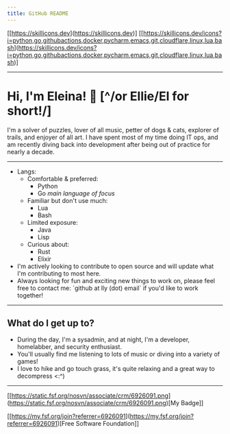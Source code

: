 ```yaml
---
title: GitHub README
---
```


\[\[<https://skillicons.dev>\](<https://skillicons.dev>)\]
\[\[<https://skillicons.dev/icons?i=python,go,githubactions,docker,pycharm,emacs,git,cloudflare,linux,lua,bash>\](<https://skillicons.dev/icons?i=python,go,githubactions,docker,pycharm,emacs,git,cloudflare,linux,lua,bash>)\]

------------------------------------------------------------------------

# Hi, I'm Eleina! 👋 \[^/or Ellie/El for short!/\]

I'm a solver of puzzles, lover of all music, petter of dogs & cats,
explorer of trails, and enjoyer of all art. I have spent most of my time
doing IT ops, and am recently diving back into development after being
out of practice for nearly a decade.

------------------------------------------------------------------------

- Langs:
  - Comfortable & preferred:
    - Python
    - Go *main language of focus*
  - Familiar but don't use much:
    - Lua
    - Bash
  - Limited exposure:
    - Java
    - Lisp
  - Curious about:
    - Rust
    - Elixir
- I'm actively looking to contribute to open source and will update what
  I'm contributing to most here.
- Always looking for fun and exciting new things to work on, please feel
  free to contact me: \`github at lly (dot) email\` if you'd like to
  work together!

------------------------------------------------------------------------

## What do I get up to?

- During the day, I'm a sysadmin, and at night, I'm a developer,
  homelabber, and security enthusiast.
- You'll usually find me listening to lots of music or diving into a
  variety of games!
- I love to hike and go touch grass, it's quite relaxing and a great way
  to decompress \<:^)

------------------------------------------------------------------------

\[\[<https://static.fsf.org/nosvn/associate/crm/6926091.png>\](<https://static.fsf.org/nosvn/associate/crm/6926091.png>)\[My
Badge\]\]

\[\[<https://my.fsf.org/join?referrer=6926091>\](<https://my.fsf.org/join?referrer=6926091>)\[Free
Software Foundation\]\]
